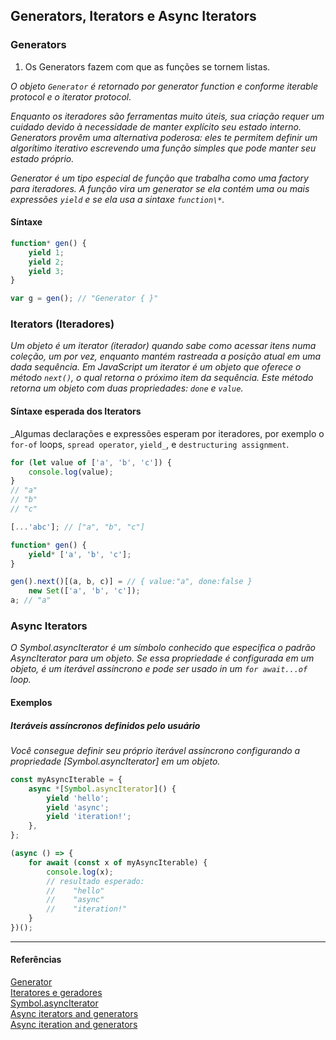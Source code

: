 ## Generators, Iterators e Async Iterators

### Generators

1. Os Generators fazem com que as funções se tornem listas.

_O objeto `Generator` é retornado por generator function e conforme iterable protocol e o iterator protocol._

_Enquanto os iteradores são ferramentas muito úteis, sua criação requer um cuidado devido à necessidade de manter explícito seu estado interno. Generators provêm uma alternativa poderosa: eles te permitem definir um algorítimo iterativo escrevendo uma função simples que pode manter seu estado próprio._

_Generator é um tipo especial de função que trabalha como uma factory para iteradores. A função vira um generator se ela contém uma ou mais expressões `yield` e se ela usa a sintaxe `function\*`._

#### Síntaxe

```javascript
function* gen() {
	yield 1;
	yield 2;
	yield 3;
}

var g = gen(); // "Generator { }"
```

### Iterators (Iteradores)

_Um objeto é um iterator (iterador) quando sabe como acessar itens numa coleção, um por vez, enquanto mantém rastreada a posição atual em uma dada sequência. Em JavaScript um iterator é um objeto que oferece o método `next()`, o qual retorna o próximo item da sequência. Este método retorna um objeto com duas propriedades: `done` e `value`._

#### Síntaxe esperada dos Iterators

_Algumas declarações e expressões esperam por iteradores, por exemplo o `for-of` loops, `spread operator`, ``yield_``, e `destructuring assignment`.

```javascript
for (let value of ['a', 'b', 'c']) {
	console.log(value);
}
// "a"
// "b"
// "c"

[...'abc']; // ["a", "b", "c"]

function* gen() {
	yield* ['a', 'b', 'c'];
}

gen().next()[(a, b, c)] = // { value:"a", done:false }
	new Set(['a', 'b', 'c']);
a; // "a"
```

### Async Iterators

_O Symbol.asyncIterator é um símbolo conhecido que especifica o padrão AsyncIterator para um objeto. Se essa propriedade é configurada em um objeto, é um iterável assíncrono e pode ser usado in um `for await...of` loop._

#### Exemplos

##### Iteráveis assíncronos definidos pelo usuário

_Você consegue definir seu próprio iterável assíncrono configurando a propriedade \[Symbol.asyncIterator\] em um objeto._

```javascript
const myAsyncIterable = {
	async *[Symbol.asyncIterator]() {
		yield 'hello';
		yield 'async';
		yield 'iteration!';
	},
};

(async () => {
	for await (const x of myAsyncIterable) {
		console.log(x);
		// resultado esperado:
		//    "hello"
		//    "async"
		//    "iteration!"
	}
})();
```

---

#### Referências

[Generator](https://developer.mozilla.org/pt-BR/docs/Web/JavaScript/Reference/Global_Objects/Generator#s%C3%ADntaxe)<br>
[Iteratores e geradores](https://developer.mozilla.org/pt-BR/docs/Web/JavaScript/Guide/Iterators_and_Generators)<br>
[Symbol.asyncIterator](https://developer.mozilla.org/pt-BR/docs/Web/JavaScript/Reference/Global_Objects/Symbol/asyncIterator)<br>
[Async iterators and generators](https://jakearchibald.com/2017/async-iterators-and-generators/)<br>
[Async iteration and generators](https://javascript.info/async-iterators-generators)<br>

